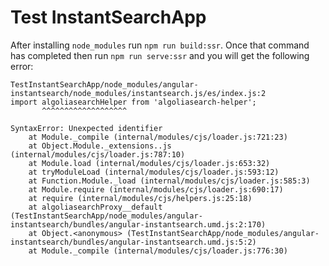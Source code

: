 # Test InstantSearchApp

After installing `node_modules` run `npm run build:ssr`. Once that command has completed then run `npm run serve:ssr` and you will get the following error:

```
TestInstantSearchApp/node_modules/angular-instantsearch/node_modules/instantsearch.js/es/index.js:2
import algoliasearchHelper from 'algoliasearch-helper';
       ^^^^^^^^^^^^^^^^^^^

SyntaxError: Unexpected identifier
    at Module._compile (internal/modules/cjs/loader.js:721:23)
    at Object.Module._extensions..js (internal/modules/cjs/loader.js:787:10)
    at Module.load (internal/modules/cjs/loader.js:653:32)
    at tryModuleLoad (internal/modules/cjs/loader.js:593:12)
    at Function.Module._load (internal/modules/cjs/loader.js:585:3)
    at Module.require (internal/modules/cjs/loader.js:690:17)
    at require (internal/modules/cjs/helpers.js:25:18)
    at algoliasearchProxy__default (TestInstantSearchApp/node_modules/angular-instantsearch/bundles/angular-instantsearch.umd.js:2:170)
    at Object.<anonymous> (TestInstantSearchApp/node_modules/angular-instantsearch/bundles/angular-instantsearch.umd.js:5:2)
    at Module._compile (internal/modules/cjs/loader.js:776:30)
```
